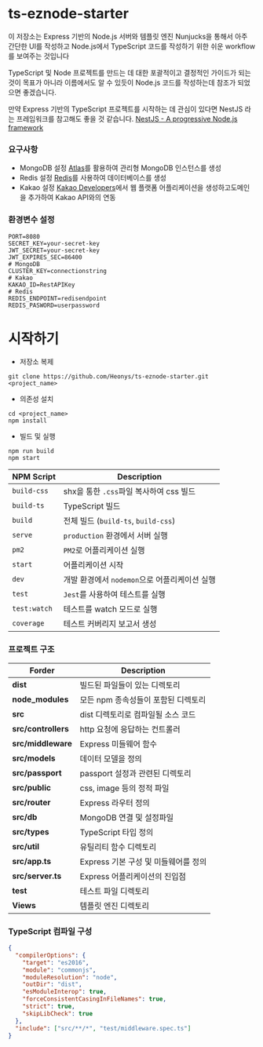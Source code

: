 # ts-eznode-starter

이 저장소는 Express 기반의 Node.js 서버와 템플릿 엔진 Nunjucks을 통해서 아주 간단한 UI를 작성하고 Node.js에서 TypeScript 코드를 작성하기 위한 쉬운 workflow를 보여주는 것입니다

TypeScript 및 Node 프로젝트를 만드는 데 대한 포괄적이고 결정적인 가이드가 되는 것이 목표가 아니라 이름에서도 알 수 있듯이 Node.js 코드를 작성하는데 참조가 되었으면 좋겠습니다.

만약 Express 기반의 TypeScript 프로젝트를 시작하는 데 관심이 있다면 NestJS 라는 프레임워크를 참고해도 좋을 것 같습니다. [NestJS - A progressive Node.js framework](https://nestjs.com)

### 요구사항

- MongoDB 설정
  [Atlas](https://www.mongodb.com/atlas)를 활용하여 관리형 MongoDB 인스턴스를 생성
- Redis 설정
  [Redis](https://redis.com/)를 사용하여 데이터베이스를 생성
- Kakao 설정
  [Kakao Developers](https://developers.kakao.com/)에서 웹 플랫폼 어플리케이션을 생성하고도메인을 추가하여 Kakao API와의 연동

### 환경변수 설정

```env
PORT=8080
SECRET_KEY=your-secret-key
JWT_SECRET=your-secret-key
JWT_EXPIRES_SEC=86400
# MongoDB
CLUSTER_KEY=connectionstring
# Kakao
KAKAO_ID=RestAPIKey
# Redis
REDIS_ENDPOINT=redisendpoint
REDIS_PASWORD=userpassword
```

# 시작하기

- 저장소 복제

```
git clone https://github.com/Heonys/ts-eznode-starter.git <project_name>
```

- 의존성 설치

```
cd <project_name>
npm install
```

- 빌드 및 실행

```
npm run build
npm start
```

| NPM Script   | Description                                   |
| ------------ | --------------------------------------------- |
| `build-css`  | shx을 통한 `.css`파일 복사하여 css 빌드       |
| `build-ts`   | TypeScript 빌드                               |
| `build`      | 전체 빌드 (`build-ts`, `build-css`)           |
| `serve`      | `production` 환경에서 서버 실행               |
| `pm2`        | `PM2`로 어플리케이션 실행                     |
| `start`      | 어플리케이션 시작                             |
| `dev`        | 개발 환경에서 `nodemon`으로 어플리케이션 실행 |
| `test`       | `Jest`를 사용하여 테스트를 실행               |
| `test:watch` | 테스트를 watch 모드로 실행                    |
| `coverage`   | 테스트 커버리지 보고서 생성                   |

### 프로젝트 구조

| Forder              | Description                          |
| ------------------- | ------------------------------------ |
| **dist**            | 빌드된 파일들이 있는 디렉토리        |
| **node_modules**    | 모든 npm 종속성들이 포함된 디렉토리  |
| **src**             | dist 디렉토리로 컴파일될 소스 코드   |
| **src/controllers** | http 요청에 응답하는 컨트롤러        |
| **src/middleware**  | Express 미들웨어 함수                |
| **src/models**      | 데이터 모델을 정의                   |
| **src/passport**    | passport 설정과 관련된 디렉토리      |
| **src/public**      | css, image 등의 정적 파일            |
| **src/router**      | Express 라우터 정의                  |
| **src/db**          | MongoDB 연결 및 설정파일             |
| **src/types**       | TypeScript 타입 정의                 |
| **src/util**        | 유틸리티 함수 디렉토리               |
| **src/app.ts**      | Express 기본 구성 및 미들웨어를 정의 |
| **src/server.ts**   | Express 어플리케이션의 진입점        |
| **test**            | 테스트 파일 디렉토리                 |
| **Views**           | 템플릿 엔진 디렉토리                 |

### TypeScript 컴파일 구성

```json
{
  "compilerOptions": {
    "target": "es2016",
    "module": "commonjs",
    "moduleResolution": "node",
    "outDir": "dist",
    "esModuleInterop": true,
    "forceConsistentCasingInFileNames": true,
    "strict": true,
    "skipLibCheck": true
  },
  "include": ["src/**/*", "test/middleware.spec.ts"]
}
```

